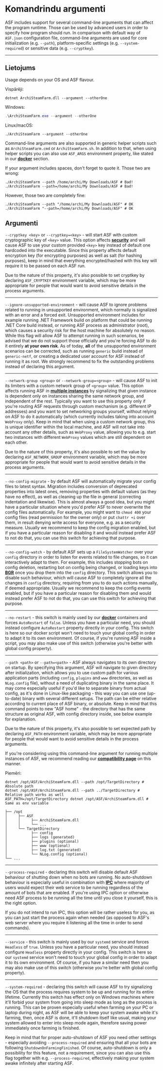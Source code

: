 # Komandrindu argumenti

ASF includes support for several command-line arguments that can affect the program runtime. Those can be used by advanced users in order to specify how program should run. In comparison with default way of `ASF.json` configuration file, command-line arguments are used for core initialization (e.g. `--path`), platform-specific settings (e.g. `--system-required`) or sensitive data (e.g. `--cryptkey`).

---

## Lietojums

Usage depends on your OS and ASF flavour.

Vispārēji:

```shell
dotnet ArchiSteamFarm.dll --argument --otherOne
```

Windows:

```powershell
.\ArchiSteamFarm.exe --argument --otherOne
```

Linux/macOS:

```shell
./ArchiSteamFarm --argument --otherOne
```

Command-line arguments are also supported in generic helper scripts such as `ArchiSteamFarm.cmd` or `ArchiSteamFarm.sh`. In addition to that, when using helper scripts you can also use `ASF_ARGS` environment property, like stated in our **[docker](https://github.com/JustArchiNET/ArchiSteamFarm/wiki/Docker#command-line-arguments)** section.

If your argument includes spaces, don't forget to quote it. Those two are wrong:

```shell
./ArchiSteamFarm --path /home/archi/My Downloads/ASF # Bad!
./ArchiSteamFarm --path=/home/archi/My Downloads/ASF # Bad!
```

However, those two are completely fine:

```shell
./ArchiSteamFarm --path "/home/archi/My Downloads/ASF" # OK
./ArchiSteamFarm "--path=/home/archi/My Downloads/ASF" # OK
```

## Argumenti

`--cryptkey <key>` or `--cryptkey=<key>` - will start ASF with custom cryptographic key of `<key>` value. This option affects **[security](https://github.com/JustArchiNET/ArchiSteamFarm/wiki/Security)** and will cause ASF to use your custom provided `<key>` key instead of default one hardcoded into the executable. Since this property affects default encryption key (for encrypting purposes) as well as salt (for hashing purposes), keep in mind that everything encrypted/hashed with this key will require it to be passed on each ASF run.

Due to the nature of this property, it's also possible to set cryptkey by declaring `ASF_CRYPTKEY` environment variable, which may be more appropriate for people that would want to avoid sensitive details in the process arguments.

---

`--ignore-unsupported-environment` - will cause ASF to ignore problems related to running in unsupported environment, which normally is signalized with an error and a forced exit. Unsupported environment includes for example running .NET Framework build on platform that could be running .NET Core build instead, or running ASF process as administrator (root), which causes a security risk for the host machine for absolutely no reason. While this flag will allow ASF to attempt running in such scenarios, be advised that we do not support those officially and you're forcing ASF to do it entirely **at your own risk**. As of today, **all** of the unsupported environment scenarios can be corrected, such as running `generic` build instead of `generic-netf`, or creating a dedicated user account for ASF instead of running it as root. We strongly recommend to fix the outstanding problems instead of declaring this argument.

---

`--network-group <group>` or `--network-group=<group>` - will cause ASF to init its limiters with a custom network group of `<group>` value. This option affects running ASF in **[multiple instances](https://github.com/JustArchiNET/ArchiSteamFarm/wiki/Compatibility#multiple-instances)** by signalizing that given instance is dependent only on instances sharing the same network group, and independent of the rest. Typically you want to use this property only if you're routing ASF requests through custom mechanism (e.g. different IP addresses) and you want to set networking groups yourself, without relying on ASF to do it automatically (which currently includes taking into account `WebProxy` only). Keep in mind that when using a custom network group, this is unique identifier within the local machine, and ASF will not take into account any other details, such as `WebProxy` value, allowing you to e.g. start two instances with different `WebProxy` values which are still dependent on each other.

Due to the nature of this property, it's also possible to set the value by declaring `ASF_NETWORK_GROUP` environment variable, which may be more appropriate for people that would want to avoid sensitive details in the process arguments.

---

`--no-config-migrate` - by default ASF will automatically migrate your config files to latest syntax. Migration includes conversion of deprecated properties into latest ones, removing properties with default values (as they have no effect), as well as cleaning up the file in general (correcting indentation and likewise). This is almost always a good idea, but you might have a particular situation where you'd prefer ASF to never overwrite the config files automatically. For example, you might want to `chmod 400` your config files (read permission for the owner only) or put `chattr +i` over them, in result denying write access for everyone, e.g. as a security measure. Usually we recommend to keep the config migration enabled, but if you have a particular reason for disabling it and would instead prefer ASF to not do that, you can use this switch for achieving that purpose.

---

`--no-config-watch` - by default ASF sets up a `FileSystemWatcher` over your `config` directory in order to listen for events related to file changes, so it can interactively adapt to them. For example, this includes stopping bots on config deletion, restarting bot on config being changed, or loading keys into **[BGR](https://github.com/JustArchiNET/ArchiSteamFarm/wiki/Background-games-redeemer)** once you drop them into the `config` directory. This switch allows you to disable such behaviour, which will cause ASF to completely ignore all the changes in `config` directory, requiring from you to do such actions manually, if deemed appropriate. Usually we recommend to keep the config events enabled, but if you have a particular reason for disabling them and would instead prefer ASF to not do that, you can use this switch for achieving that purpose.

---

`--no-restart` - this switch is mainly used by our **[docker](https://github.com/JustArchiNET/ArchiSteamFarm/wiki/Docker)** containers and forces `AutoRestart` of `false`. Unless you have a particular need, you should instead configure `AutoRestart` property directly in your config. This switch is here so our docker script won't need to touch your global config in order to adapt it to its own environment. Of course, if you're running ASF inside a script, you may also make use of this switch (otherwise you're better with global config property).

---

`--path <path>` or `--path=<path>` - ASF always navigates to its own directory on startup. By specifying this argument, ASF will navigate to given directory after initialization, which allows you to use custom path for various application parts (including `config`, `plugins` and `www` directories, as well as `NLog.config` file), without a need of duplicating binary in the same place. It may come especially useful if you'd like to separate binary from actual config, as it's done in Linux-like packaging - this way you can use one (up-to-date) binary with several different setups. The path can be either relative according to current place of ASF binary, or absolute. Keep in mind that this command points to new "ASF home" - the directory that has the same structure as original ASF, with config directory inside, see below example for explanation.

Due to the nature of this property, it's also possible to set expected path by declaring `ASF_PATH` environment variable, which may be more appropriate for people that would want to avoid sensitive details in the process arguments.

If you're considering using this command-line argument for running multiple instances of ASF, we recommend reading our **[compatibility page](https://github.com/JustArchiNET/ArchiSteamFarm/wiki/Compatibility#multiple-instances)** on this manner.

Piemēri:

```shell
dotnet /opt/ASF/ArchiSteamFarm.dll --path /opt/TargetDirectory # Absolute path
dotnet /opt/ASF/ArchiSteamFarm.dll --path ../TargetDirectory # Relative path works as well
ASF_PATH=/opt/TargetDirectory dotnet /opt/ASF/ArchiSteamFarm.dll # Same as env variable
```

```text
├── /opt
│     ├── ASF
│     │     ├── ArchiSteamFarm.dll
│     │     └── ...
│     └── TargetDirectory
│           ├── config
│           ├── logs (generated)
│           ├── plugins (optional)
│           ├── www (optional)
│           ├── log.txt (generated)
│           └── NLog.config (optional)
└── ...
```

---

`--process-required` - declaring this switch will disable default ASF behaviour of shutting down when no bots are running. No auto-shutdown behaviour is especially useful in combination with **[IPC](https://github.com/JustArchiNET/ArchiSteamFarm/wiki/IPC)** where majority of users would expect their web service to be running regardless of the amount of bots that are enabled. If you're using IPC option or otherwise need ASF process to be running all the time until you close it yourself, this is the right option.

If you do not intend to run IPC, this option will be rather useless for you, as you can just start the process again when needed (as opposed to ASF's web server where you require it listening all the time in order to send commands).

---

`--service` - this switch is mainly used by our `systemd` service and forces `Headless` of `true`. Unless you have a particular need, you should instead configure `Headless` property directly in your config. This switch is here so our `systemd` service won't need to touch your global config in order to adapt it to its own environment. Of course, if you have a similar need then you may also make use of this switch (otherwise you're better with global config property).

---

`--system-required` - declaring this switch will cause ASF to try signalizing the OS that the process requires system to be up and running for its entire lifetime. Currently this switch has effect only on Windows machines where it'll forbid your system from going into sleep mode as long as the process is running. This can be proven especially useful when farming on your PC or laptop during night, as ASF will be able to keep your system awake while it's farming, then, once ASF is done, it'll shutdown itself like usual, making your system allowed to enter into sleep mode again, therefore saving power immediately once farming is finished.

Keep in mind that for proper auto-shutdown of ASF you need other settings - especially avoiding `--process-required` and ensuring that all your bots are following `ShutdownOnFarmingFinished`. Of course, auto-shutdown is only a possibility for this feature, not a requirement, since you can also use this flag together with e.g. `--process-required`, effectively making your system awake infinitely after starting ASF.